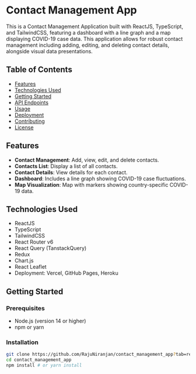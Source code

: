<!-- # React + TypeScript + Vite

This template provides a minimal setup to get React working in Vite with HMR and some ESLint rules.

Currently, two official plugins are available:

- [@vitejs/plugin-react](https://github.com/vitejs/vite-plugin-react/blob/main/packages/plugin-react/README.md) uses [Babel](https://babeljs.io/) for Fast Refresh
- [@vitejs/plugin-react-swc](https://github.com/vitejs/vite-plugin-react-swc) uses [SWC](https://swc.rs/) for Fast Refresh

## Expanding the ESLint configuration

If you are developing a production application, we recommend updating the configuration to enable type aware lint rules:

- Configure the top-level `parserOptions` property like this:

```js
export default tseslint.config({
  languageOptions: {
    // other options...
    parserOptions: {
      project: ['./tsconfig.node.json', './tsconfig.app.json'],
      tsconfigRootDir: import.meta.dirname,
    },
  },
})
```

- Replace `tseslint.configs.recommended` to `tseslint.configs.recommendedTypeChecked` or `tseslint.configs.strictTypeChecked`
- Optionally add `...tseslint.configs.stylisticTypeChecked`
- Install [eslint-plugin-react](https://github.com/jsx-eslint/eslint-plugin-react) and update the config:

```js
// eslint.config.js
import react from 'eslint-plugin-react'

export default tseslint.config({
  // Set the react version
  settings: { react: { version: '18.3' } },
  plugins: {
    // Add the react plugin
    react,
  },
  rules: {
    // other rules...
    // Enable its recommended rules
    ...react.configs.recommended.rules,
    ...react.configs['jsx-runtime'].rules,
  },
})
``` -->

# Contact Management App

This is a Contact Management Application built with ReactJS, TypeScript, and TailwindCSS, featuring a dashboard with a line graph and a map displaying COVID-19 case data. This application allows for robust contact management including adding, editing, and deleting contact details, alongside visual data presentations.

## Table of Contents

- [Features](#features)
- [Technologies Used](#technologies-used)
- [Getting Started](#getting-started)
- [API Endpoints](#api-endpoints)
- [Usage](#usage)
- [Deployment](#deployment)
- [Contributing](#contributing)
- [License](#license)

## Features

- **Contact Management**: Add, view, edit, and delete contacts.
- **Contacts List**: Display a list of all contacts.
- **Contact Details**: View details for each contact.
- **Dashboard**: Includes a line graph showing COVID-19 case fluctuations.
- **Map Visualization**: Map with markers showing country-specific COVID-19 data.

## Technologies Used

- ReactJS
- TypeScript
- TailwindCSS
- React Router v6
- React Query (TanstackQuery)
- Redux
- Chart.js
- React Leaflet
- Deployment: Vercel, GitHub Pages, Heroku

## Getting Started

### Prerequisites

- Node.js (version 14 or higher)
- npm or yarn

### Installation

```bash
git clone https://github.com/RajuNiranjan/contact_management_app?tab=readme-ov-file#technologies-used
cd contact_management_app
npm install # or yarn install
```
